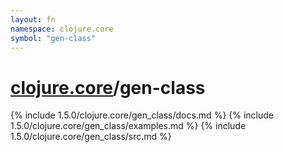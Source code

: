 ```yaml
---
layout: fn
namespace: clojure.core
symbol: "gen-class"
---
```


# [clojure.core](../)/gen-class

{% include 1.5.0/clojure.core/gen_class/docs.md %}
{% include 1.5.0/clojure.core/gen_class/examples.md %}
{% include 1.5.0/clojure.core/gen_class/src.md %}

